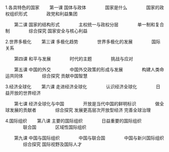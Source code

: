 1.各具特色的国家
　　第一课 国体与政体
　　　　国家是什么
　　　　国家的政权组织形式
　　　　政党和利益集团

　　第二课 国家的结构形式
　　　　主权统一与政权分层
　　　　单一制和复合制
　　　　综合探究 国家安全与核心利益

2.世界多极化
　　第三课 多极化趋势
　　　　世界多极化的发展
　　　　国际关系

　　第四课 和平与发展
　　　　时代的主题
　　　　挑战与应对

　　第五课 中国的外交
　　　　中国外交政策的形成与发展
　　　　构建人类命运共同体
　　　　综合探究 贡献中国智慧

3.经济全球化
　　第六课 走进经济全球化
　　　　认识经济全球化
　　　　日益开放的世界经济

　　第七课 经济全球化与中国
　　　　开放是当代中国的鲜明标识
　　　　做全球发展的贡献者
　　　　综合探究 发展更高层次开放型经济 完善全球治理

4.国际组织
　　第八课 主要的国际组织
　　　　日益重要的国际组织
　　　　联合国
　　　　区域性国际组织

　　第九课 中国与国际组织
　　　　中国与联合国
　　　　中国与新兴国际组织
　　　　综合探究 国际视野及国际人才